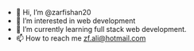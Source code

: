 - 👋 Hi, I’m @zarfishan20
- 👀 I’m interested in web development 
- 🌱 I’m currently learning full stack web development.
- 📫 How to reach me zf.ali@hotmail.com 

<!---
zarfishan20/zarfishan20 is a ✨ special ✨ repository because its `README.md` (this file) appears on your GitHub profile.
You can click the Preview link to take a look at your changes.
--->
